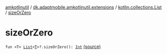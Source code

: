 [amkotlinutil](../../index.md) / [dk.adaptmobile.amkotlinutil.extensions](../index.md) / [kotlin.collections.List](index.md) / [sizeOrZero](./size-or-zero.md)

# sizeOrZero

`fun <T> `[`List`](https://kotlinlang.org/api/latest/jvm/stdlib/kotlin.collections/-list/index.html)`<`[`T`](size-or-zero.md#T)`>?.sizeOrZero(): `[`Int`](https://kotlinlang.org/api/latest/jvm/stdlib/kotlin/-int/index.html) [(source)](https://github.com/adaptmobile-organization/amkotlinutil/tree/master/amkotlinutil/amkotlinutil/src/main/java/dk/adaptmobile/amkotlinutil/extensions/ListExtensions.kt#L11)